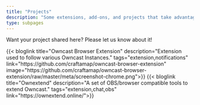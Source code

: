 ```yaml
---
title: "Projects"
description: "Some extensions, add-ons, and projects that take advantage of Owncast."
type: subpages
---
```


Want your project shared here? Please let us know about it!

<div id="blog-previews">
    <section class="cards-wrapper">
        {{< bloglink title="Owncast Browser Extension" description="Extension used to follow various Owncast Instances." tags="extension,notifications" link="https://github.com/craftamap/owncast-browser-extension" image="https://github.com/craftamap/owncast-browser-extension/raw/master/meta/screenshot-chrome.png">}}
        {{< bloglink title="Ownextend" description="A set of OBS/browser compatible tools to extend Owncast." tags="extension,chat,obs" link="https://ownextend.online/">}}
    </section>
</div>
